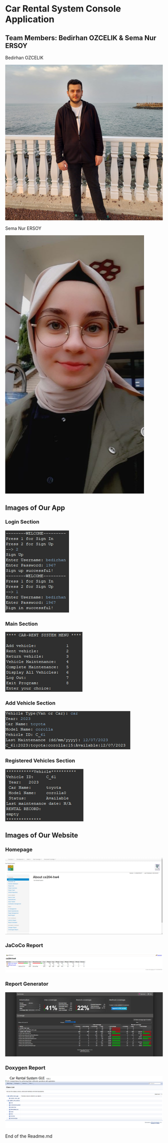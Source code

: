 # Car Rental System Console Application

## Team Members: Bedirhan OZCELIK & Sema Nur ERSOY

Bedirhan OZCELIK

![Bedirhan OZCELIK](assets/2023-06-03-044712.png)

Sema Nur ERSOY

![Sema Nur ERSOY](assets/2023-06-03-044756.png)

## Images of Our App

### Login Section

![Login Section](assets/2023-06-03-051152.png)

### Main Section

![Main Section](assets/2023-06-03-051227.png)

### Add Vehicle Section

![Add Vehicle Section](assets/2023-06-03-051341.png)

### Registered Vehicles Section

![Registered Vehicles Section](assets/2023-06-03-051409.png)

## Images of Our Website

### Homepage

![Homepage](assets/2023-06-03-042705.png)

### JaCoCo Report

![JaCoCo Report](assets/2023-06-03-042809.png)

### Report Generator

![Report Generator](assets/2023-06-03-042913.png)

### Doxygen Report

![Doxygen Report](assets/2023-06-03-042959.png)

End of the Readme.md